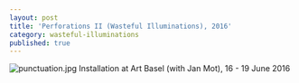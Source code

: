 ```yaml
---
layout: post
title: 'Perforations II (Wasteful Illuminations), 2016'
category: wasteful-illuminations
published: true
---
```


![punctuation.jpg]({{site.baseurl}}/assets/img/2016_perforations_II_wasteful_illuminations.jpg)
Installation at Art Basel (with Jan Mot), 16 - 19 June 2016
